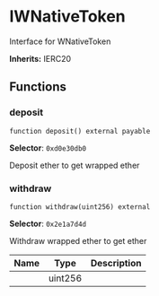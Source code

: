 

# IWNativeToken


Interface for WNativeToken



**Inherits:** IERC20

## Functions
### deposit

```solidity
function deposit() external payable
```
**Selector**: `0xd0e30db0`

Deposit ether to get wrapped ether

### withdraw

```solidity
function withdraw(uint256) external
```
**Selector**: `0x2e1a7d4d`

Withdraw wrapped ether to get ether

| Name | Type | Description |
| ---- | ---- | ----------- |
|  | uint256 |  |

